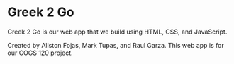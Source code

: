 # Greek 2 Go

Greek 2 Go is our web app that we build using HTML, CSS, and JavaScript.

Created by Allston Fojas, Mark Tupas, and Raul Garza. This web app is for our COGS 120 project.
